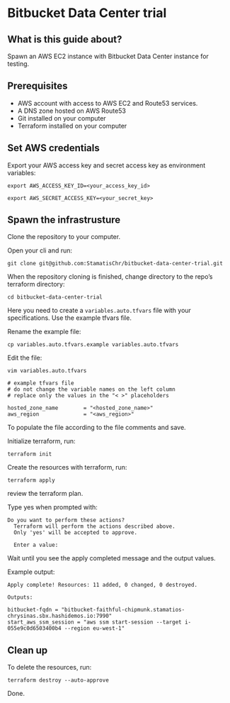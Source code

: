 # Bitbucket Data Center trial

## What is this guide about?

Spawn an AWS EC2 instance with Bitbucket Data Center instance for testing.

## Prerequisites

- AWS account with access to AWS EC2 and Route53 services.
- A DNS zone hosted on AWS Route53
- Git installed on your computer
- Terraform installed on your computer

## Set AWS credentials

Export your AWS access key and secret access key as environment variables:
```
export AWS_ACCESS_KEY_ID=<your_access_key_id>
```

```
export AWS_SECRET_ACCESS_KEY=<your_secret_key>
```

## Spawn the infrastrusture

Clone the repository to your computer.

Open your cli and run:
```
git clone git@github.com:StamatisChr/bitbucket-data-center-trial.git
```


When the repository cloning is finished, change directory to the repo’s terraform directory:
```
cd bitbucket-data-center-trial
```

Here you need to create a `variables.auto.tfvars` file with your specifications. Use the example tfvars file.

Rename the example file:
```
cp variables.auto.tfvars.example variables.auto.tfvars
```
Edit the file:
```
vim variables.auto.tfvars
```

```
# example tfvars file
# do not change the variable names on the left column
# replace only the values in the "< >" placeholders

hosted_zone_name        = "<hosted_zone_name>"
aws_region              = "<aws_region>"
```


To populate the file according to the file comments and save.

Initialize terraform, run:
```
terraform init
```

Create the resources with terraform, run:
```
terraform apply
```
review the terraform plan.

Type yes when prompted with:
```
Do you want to perform these actions?
  Terraform will perform the actions described above.
  Only 'yes' will be accepted to approve.

  Enter a value: 
```
Wait until you see the apply completed message and the output values. 

Example output:
```
Apply complete! Resources: 11 added, 0 changed, 0 destroyed.

Outputs:

bitbucket-fqdn = "bitbucket-faithful-chipmunk.stamatios-chrysinas.sbx.hashidemos.io:7990"
start_aws_ssm_session = "aws ssm start-session --target i-055e9c0d6503400b4 --region eu-west-1"
```

## Clean up

To delete the resources, run:
```
terraform destroy --auto-approve
```

Done.